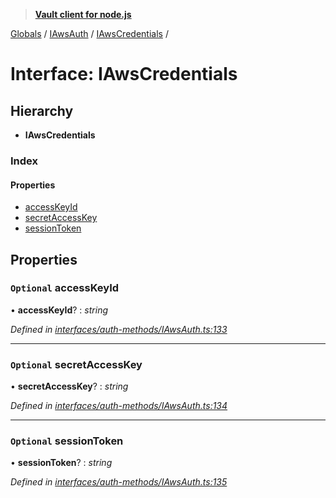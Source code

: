 > **[Vault client for node.js](../README.md)**

[Globals](../globals.md) / [IAwsAuth](../modules/iawsauth.md) / [IAwsCredentials](iawsauth.iawscredentials.md) /

# Interface: IAwsCredentials

## Hierarchy

* **IAwsCredentials**

### Index

#### Properties

* [accessKeyId](iawsauth.iawscredentials.md#optional-accesskeyid)
* [secretAccessKey](iawsauth.iawscredentials.md#optional-secretaccesskey)
* [sessionToken](iawsauth.iawscredentials.md#optional-sessiontoken)

## Properties

### `Optional` accessKeyId

• **accessKeyId**? : *string*

*Defined in [interfaces/auth-methods/IAwsAuth.ts:133](https://github.com/theogravity/vault-tacular/blob/f2b3676/src/interfaces/auth-methods/IAwsAuth.ts#L133)*

___

### `Optional` secretAccessKey

• **secretAccessKey**? : *string*

*Defined in [interfaces/auth-methods/IAwsAuth.ts:134](https://github.com/theogravity/vault-tacular/blob/f2b3676/src/interfaces/auth-methods/IAwsAuth.ts#L134)*

___

### `Optional` sessionToken

• **sessionToken**? : *string*

*Defined in [interfaces/auth-methods/IAwsAuth.ts:135](https://github.com/theogravity/vault-tacular/blob/f2b3676/src/interfaces/auth-methods/IAwsAuth.ts#L135)*